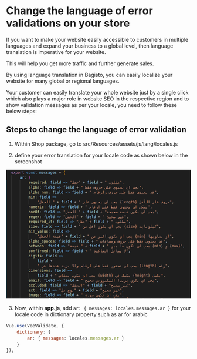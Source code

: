 # Change the language of error validations on your store

If you want to make your website easily accessible to customers in multiple languages and expand your business to a global level, then language translation is imperative for your website.  

This will help you get more traffic and further generate sales.  

By using language translation in Bagisto, you can easily localize your website for many global or regional languages.  

Your customer can easily translate your whole website just by a single click which also plays a major role in website SEO in the respective region and to show validation messages as per your locale, you need to follow these below steps:

## Steps to change the language of error validation

1. Within Shop package, go to src/Resources/assets/js/lang/locales.js

2. define your error translation for your locale code as shown below in the screenshot

  ![error-translation](../../assets/images/locale-trans.png)

3. Now, within **app.js**, add `ar: { messages: locales.messages.ar }` for your locale code in dictionary property such as ar for arabic

  ~~~javascript
  Vue.use(VeeValidate, {
      dictionary: {
          ar: { messages: locales.messages.ar }
      }
  });
  ~~~